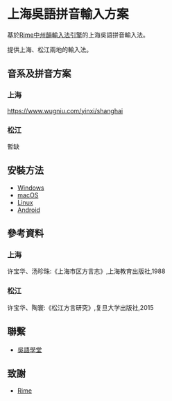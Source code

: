 # 上海吳語拼音輸入方案

基於[Rime中州韻輸入法引擎](https://rime.im/)的上海吳語拼音輸入法。

提供上海、松江兩地的輸入法。

## 音系及拼音方案

### 上海

https://www.wugniu.com/yinxi/shanghai

### 松江

暫缺

## 安裝方法

- [Windows](https://ngli.github.io/rime-wugniu/安装方法/Windows.html)
- [macOS](https://ngli.github.io/rime-wugniu/安装方法/macOS.html)
- [Linux](https://ngli.github.io/rime-wugniu/安装方法/Linux.html)
- [Android](https://ngli.github.io/rime-wugniu/安装方法/Android.html)

## 參考資料

### 上海

许宝华、汤珍珠:《上海市区方言志》,上海教育出版社,1988

### 松江

许宝华、陶寰:《松江方言研究》,复旦大学出版社,2015

## 聯繫

- [吳語學堂](https://www.wugniu.com/)

## 致謝

- [Rime](https://rime.im/)

